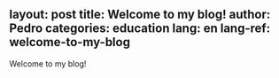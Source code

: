 layout: post
title: Welcome to my blog!
author: Pedro
categories: education
lang: en
lang-ref: welcome-to-my-blog
---

Welcome to my blog!